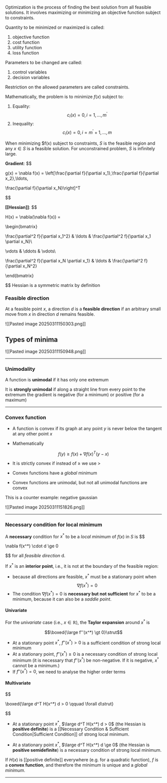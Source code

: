 Optimization is the process of finding the best solution from all feasible solutions. It involves maximizing or minimizing an objective function subject to constraints.

Quantity to be minimized or maximized is called:
1. objective function
2. cost function
3. utility function
4. loss function

Parameters to be changed are called:
1. control variables
2. decision variables

Restriction on the allowed parameters are called constraints.


Mathematically, the problem is to minimize $f(x)$ subject to:
1. Equality:
$$
c_{i}(x) = 0, i=1, \dots, m^{'}
$$
2.  Inequality:
$$
c_{i}(x) = 0, i=m^{'}+1, \dots, m
$$

When minimizing $f(x) subject to constraints, $S$ is the feasible region and any $x \in S$ is a feasible solution. For unconstrained problem, $S$ is infinitely large.

__Gradient__:
$$

g(x) = \nabla f(x) = \left[\frac{\partial f}{\partial x_1},\frac{\partial f}{\partial x_2},\ldots,

\frac{\partial f}{\partial x_N}\right]^T

$$

__[[Hessian]]__:
$$

H(x) = \nabla(\nabla f(x)) =

\begin{bmatrix}

\frac{\partial^2 f}{\partial x_1^2} & \ldots & \frac{\partial^2 f}{\partial x_1 \partial x_N}\\

\vdots & \ddots & \vdots\\

\frac{\partial^2 f}{\partial x_N \partial x_1} & \ldots & \frac{\partial^2 f}{\partial x_N^2}

\end{bmatrix}

$$
Hessian is a symmetric matrix by definition

### Feasible direction

At a feasible point $x$, a direction $d$ is a __feasible direction__ if an arbitrary small move from $x$ in direction $d$ remains feasible.

![[Pasted image 20250311150303.png]]


## Types of minima

![[Pasted image 20250311150948.png]]

---

### Unimodality

A function is __unimodal__ if it has only one extremum

It is __strongly unimodal__ if along a straight line from every point to the extremum the gradient is negative (for a minimum) or positive (for a maximum)


---

### Convex function

- A function is convex if its graph at any point $y$ is never below the tangent at any other point $x$

- Mathematically

$$ f(y) \ge f(x) + \nabla f(x)^T (y-x)$$

- It is strictly convex if instead of $\ge$ we use $>$

- Convex functions have a _global_ minimum

- Convex functions are unimodal, but not all unimodal functions are convex

This is a counter example: negative gaussian

![[Pasted image 20250311151826.png]]

---

### Necessary condition for local minimum
A __necessary__ condition for $x^*$ to be a _local minimum_ of $f(x)$ in $S$ is
$$

\nabla f(x^*) \cdot d \ge 0

$$
for all _feasible direction_ d.

If $x^*$ is an __interior point__, i.e., it is not at the boundary of the feasible region:
- because all directions are feasible, $x^*$ must be a stationary point when $$\nabla f(x^*) = 0$$
- The condition $\nabla f(x^*) = 0$ is __necessary but not sufficient__ for $x^*$ to be a minimum, because it can also be a _saddle point_. 


#### Univariate

For the _univariate_ case (i.e., $x\in\mathbb{R})$, the __Taylor expansion__ around $x^*$ is

$$\boxed{\large f''(x^*) \gt 0}\strut$$

- At a stationary point $x^*$, $f''(x^*)>0$ is a sufficient condition of strong local minimum
- At a stationary point, $f''(x^*)\ge0$ is a necessary condition of strong local minimum (it is necessary that $f''(x^*)$ be non-negative. If it is negative, $x^*$ cannot be a minimum.)
- If $f''(x^*)=0$, we need to analyse the higher order terms

#### Multivariate

$$

\boxed{\large d^T H(x^*) d > 0 \qquad \forall d\strut}

$$

- At a stationary point $x^*$, $\large d^T H(x^*) d > 0$ (the Hessian is __positive definite__) is a [[Necessary Condition & Sufficient Condition|Sufficient Condition]] of strong local minimum.

- At a stationary point $x^*$, $\large d^T H(x^*) d \ge 0$ (the Hessian is __positive semidefinite__) is a necessary condition of strong local minimum.


If $H(x)$ is [[positive definite]] everywhere (e.g. for a quadratic function), $f$ is a __convex function__, and therefore the minimum is unique and a _global minimum_.

---

